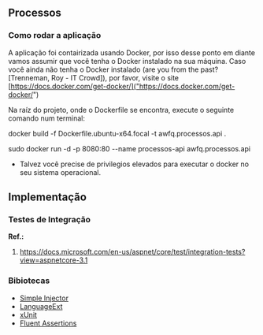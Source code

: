 ## Processos


### Como rodar a aplicação

A aplicação foi contairizada usando Docker, por isso desse ponto em diante vamos 
assumir que você tenha o Docker instalado na sua máquina. Caso você ainda não tenha o Docker
instalado (are you from the past? [Trenneman, Roy - IT Crowd]), por favor, visite o site 
[https://docs.docker.com/get-docker/]("https://docs.docker.com/get-docker/")

Na raíz do projeto, onde o Dockerfile se encontra, execute o seguinte comando num terminal:

docker build -f Dockerfile.ubuntu-x64.focal -t awfq.processos.api .


sudo docker run -d -p 8080:80 --name processos-api awfq.processos.api


* Talvez você precise de privilegios elevados para executar o docker no seu sistema operacional.

## Implementação

### Testes de Integração

**Ref.:**
1. https://docs.microsoft.com/en-us/aspnet/core/test/integration-tests?view=aspnetcore-3.1

### Bibiotecas

* [Simple Injector]("https://simpleinjector.org/")
* [LanguageExt]("https://github.com/louthy/language-ext")
* [xUnit]("https://xunit.net/")
* [Fluent Assertions]("https://fluentassertions.com/")